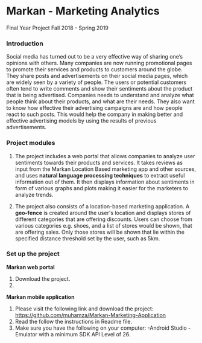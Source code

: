 # Markan - Marketing Analytics  
Final Year Project Fall 2018 - Spring 2019

### Introduction  
Social media has turned out to be a very effective way of sharing one’s opinions with others. Many companies are now running promotional pages to promote their services and products to customers around the globe. They share posts and advertisements on their social media pages, which are widely seen by a variety of people.
The users or potential customers often tend to write comments and show their sentiments about the product that is being advertised.
Companies needs to understand and analyze what people think about their products, and what are their needs. They also want to know how effective their advertising campaigns are and how people react to such posts. This would help the company in making 
better and effective advertising models by using the results of previous advertisements.

### Project modules  
1. The project includes a web portal that allows companies to analyze user sentiments towards their products and services. It takes reviews as input from the Markan Location Based marketing app and other sources, and uses **natural language processing techniques** to extract useful information out of them.  It then displays information about sentiments in form of various graphs and plots making it easier for the marketers to analyze trends.
  
2. The project also consists of a location-based marketing application. A **geo-fence** is created around the user's location and displays stores of different categories that are offering discounts. Users can choose from various categories e.g. shoes, and a list of stores would be shown, that are offering sales. Only those stores will be shown that lie within the specified distance threshold set by the user, such as 5km.  

### Set up the project  
**Markan web portal**
1. Download the project.
2. 

**Markan mobile application** 
1. Please visit the following link and download the project:   
https://github.com/muhamza/Markan-Marketing-Application
2. Read the follow the instructions in Readme file. 
3. Make sure you have the following on your computer:
  -Android Studio 
  -Emulator with a minimum SDK API Level of 26.
